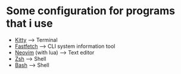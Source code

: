 # Some configuration for programs that i use  

- [Kitty](https://sw.kovidgoyal.net/kitty/) --> Terminal  
- [Fastfetch](https://github.com/fastfetch-cli/fastfetch) --> CLI system information tool  
- [Neovim](https://neovim.io/) (with lua) --> Text editor  
- [Zsh](https://www.zsh.org/) --> Shell  
- [Bash](https://www.gnu.org/software/bash/) --> Shell

